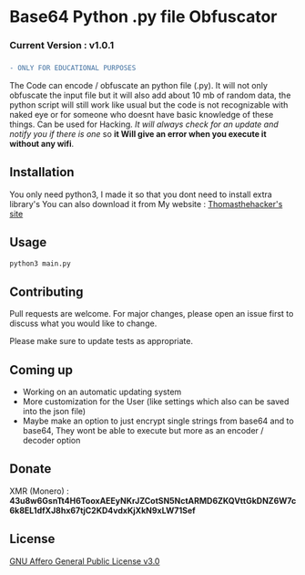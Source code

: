 # Base64 Python .py file Obfuscator

### Current Version : v1.0.1

### 
```diff 
- ONLY FOR EDUCATIONAL PURPOSES 
```


The Code can encode / obfuscate an python file (.py). It will not only obfuscate the input file but it will also add about 10 mb of random data, the python script will still work like usual but the code is not recognizable with naked eye or for someone who doesnt have basic knowledge of these things. Can be used for Hacking. _It will always check for an update and notify you if there is one_ so **it Will give an error when you execute it without any wifi**.

## Installation

You only need python3, I made it so that you dont need to install extra library's
You can also download it from My website : [Thomasthehacker's site](https://thomasthehacker.github.io)
## Usage

```python
python3 main.py
```

## Contributing

Pull requests are welcome. For major changes, please open an issue first
to discuss what you would like to change.

Please make sure to update tests as appropriate.

## Coming up
- Working on an automatic updating system
- More customization for the User (like settings which also can be saved into the json file)
- Maybe make an option to just encrypt single strings from base64 and to base64, They wont be able to execute but more as an encoder / decoder option


## Donate 
XMR (Monero) : **43u8w6GsnTt4H6TooxAEEyNKrJZCotSN5NctARMD6ZKQVttGkDNZ6W7c6k8EL1dfXJ8hx67tjC2KD4vdxKjXkN9xLW71Sef**


## License

[GNU Affero General Public License v3.0](https://github.com/thomasthehacker/Base64-Python-file-.py-Encoder-Encrypter/blob/main/LICENSE)
